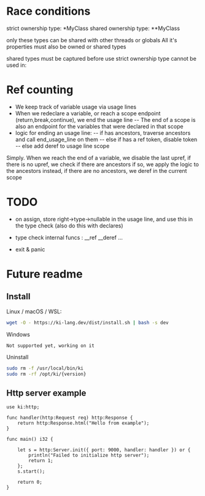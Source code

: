 
# Race conditions

strict ownership type: *MyClass
shared ownership type: **MyClass

only these types can be shared with other threads or globals
All it's properties must also be owned or shared types

shared types must be captured before use
strict ownership type cannot be used in:


# Ref counting

- We keep track of variable usage via usage lines
- When we redeclare a variable, or reach a scope endpoint (return,break,continue), we end the usage line
-- The end of a scope is also an endpoint for the variables that were declared in that scope
- logic for ending an usage line:
-- if has ancestors, traverse ancestors and call end_usage_line on them
-- else if has a ref token, disable token
-- else add deref to usage line scope

Simply. When we reach the end of a variable, we disable the last upref, if there is no upref, we check if there are ancestors
if so, we apply the logic to the ancestors instead, if there are no ancestors, we deref in the current scope

# TODO

- on assign, store right->type->nullable in the usage line, and use this in the type check (also do this with declares)

- type check internal funcs : __ref __deref ...
- exit & panic


# Future readme

## Install

Linux / macOS / WSL:
```bash
wget -O - https://ki-lang.dev/dist/install.sh | bash -s dev
```

Windows
```
Not supported yet, working on it
```

Uninstall
```bash
sudo rm -f /usr/local/bin/ki
sudo rm -rf /opt/ki/{version}
```

## Http server example

```
use ki:http;

func handler(http:Request req) http:Response {
	return http:Response.html("Hello from example");
}

func main() i32 {

	let s = http:Server.init({ port: 9000, handler: handler }) or {
		println("Failed to initialize http server");
		return 1;
	};
	s.start();

	return 0;
}
```
